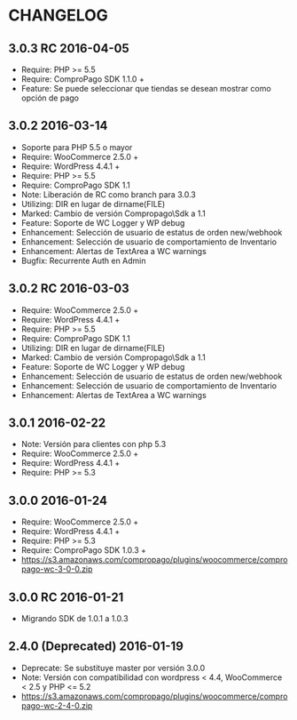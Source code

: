 # CHANGELOG

## 3.0.3 RC 2016-04-05
* Require: PHP >= 5.5
* Require: ComproPago SDK 1.1.0 +
* Feature: Se puede seleccionar que tiendas se desean mostrar como opción de pago 

## 3.0.2 2016-03-14
* Soporte para PHP 5.5 o mayor
* Require: WooCommerce 2.5.0 +
* Require: WordPress 4.4.1 +
* Require: PHP >= 5.5
* Require: ComproPago SDK 1.1
* Note: Liberación de RC como branch para 3.0.3
* Utilizing: DIR en lugar de dirname(FILE)
* Marked: Cambio de versión Compropago\Sdk a 1.1
* Feature: Soporte de WC Logger y WP debug
* Enhancement: Selección de usuario de estatus de orden new/webhook
* Enhancement: Selección de usuario de comportamiento de Inventario 
* Enhancement: Alertas de TextArea a WC warnings
* Bugfix: Recurrente Auth en Admin


## 3.0.2 RC 2016-03-03
* Require: WooCommerce 2.5.0 +
* Require: WordPress 4.4.1 +
* Require: PHP >= 5.5
* Require: ComproPago SDK 1.1
* Utilizing: DIR en lugar de dirname(FILE)
* Marked: Cambio de versión Compropago\Sdk a 1.1
* Feature: Soporte de WC Logger y WP debug
* Enhancement: Selección de usuario de estatus de orden new/webhook
* Enhancement: Selección de usuario de comportamiento de Inventario 
* Enhancement: Alertas de TextArea a WC warnings


## 3.0.1 2016-02-22
* Note: Versión para clientes con php 5.3
* Require: WooCommerce 2.5.0 +
* Require: WordPress 4.4.1 +
* Require: PHP >= 5.3

## 3.0.0 2016-01-24
* Require: WooCommerce 2.5.0 +
* Require: WordPress 4.4.1 +
* Require: PHP >= 5.3
* Require: ComproPago SDK 1.0.3 +
* https://s3.amazonaws.com/compropago/plugins/woocommerce/compropago-wc-3-0-0.zip

## 3.0.0 RC 2016-01-21
* Migrando SDK de 1.0.1 a 1.0.3

## 2.4.0 (Deprecated) 2016-01-19
* Deprecate: Se substituye master por versión 3.0.0
* Note: Versión con compatibilidad con wordpress < 4.4, WooCommerce < 2.5  y PHP <= 5.2
* https://s3.amazonaws.com/compropago/plugins/woocommerce/compropago-wc-2-4-0.zip


